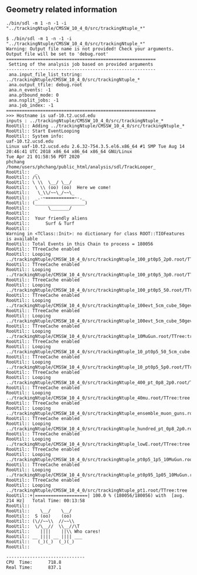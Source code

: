 ## Geometry related information

    ./bin/sdl -m 1 -n -1 -i "../trackingNtuple/CMSSW_10_4_0/src/trackingNtuple_*"

    $ ./bin/sdl -m 1 -n -1 -i "../trackingNtuple/CMSSW_10_4_0/src/trackingNtuple_*"                                                                
    Warning: Output file name is not provided! Check your arguments. Output file will be set to 'debug.root'
    =========================================================
     Setting of the analysis job based on provided arguments
    ---------------------------------------------------------
     ana.input_file_list_tstring: ../trackingNtuple/CMSSW_10_4_0/src/trackingNtuple_*
     ana.output_tfile: debug.root
     ana.n_events: -1
     ana.ptbound_mode: 0
     ana.nsplit_jobs: -1
     ana.job_index: -1
    =========================================================
    >>> Hostname is uaf-10.t2.ucsd.edu
    inputs : ../trackingNtuple/CMSSW_10_4_0/src/trackingNtuple_*
    RooUtil:: Adding ../trackingNtuple/CMSSW_10_4_0/src/trackingNtuple_*
    RooUtil:: Start EventLooping
    RooUtil:: System info:
    uaf-10.t2.ucsd.edu
    Linux uaf-10.t2.ucsd.edu 2.6.32-754.3.5.el6.x86_64 #1 SMP Tue Aug 14 20:46:41 UTC 2018 x86_64 x86_64 x86_64 GNU/Linux
    Tue Apr 21 01:58:56 PDT 2020
    phchang
    /home/users/phchang/public_html/analysis/sdl/TrackLooper_
    RooUtil::  _
    RooUtil:: /\\
    RooUtil:: \ \\  \__/ \__/
    RooUtil::  \ \\ (oo) (oo)  Here we come!
    RooUtil::   \_\\/~~\_/~~\_
    RooUtil::  _.-~===========~-._
    RooUtil:: (___________________)
    RooUtil::       \_______/
    RooUtil::
    RooUtil::  Your friendly aliens
    RooUtil::      Surf & Turf
    RooUtil::
    Warning in <TClass::Init>: no dictionary for class ROOT::TIOFeatures is available
    RooUtil:: Total Events in this Chain to process = 180056
    RooUtil:: TTreeCache enabled
    RooUtil:: Looping ../trackingNtuple/CMSSW_10_4_0/src/trackingNtuple_100_pt0p5_2p0.root/TTree:tree
    RooUtil:: TTreeCache enabled
    RooUtil:: Looping ../trackingNtuple/CMSSW_10_4_0/src/trackingNtuple_100_pt0p5_3p0.root/TTree:tree
    RooUtil:: TTreeCache enabled
    RooUtil:: Looping ../trackingNtuple/CMSSW_10_4_0/src/trackingNtuple_100_pt0p5_50.root/TTree:tree
    RooUtil:: TTreeCache enabled
    RooUtil:: Looping ../trackingNtuple/CMSSW_10_4_0/src/trackingNtuple_100evt_5cm_cube_50gev.root/TTree:tree
    RooUtil:: TTreeCache enabled
    RooUtil:: Looping ../trackingNtuple/CMSSW_10_4_0/src/trackingNtuple_100evt_5cm_cube_50gev_Tsettingto0.root/TTree:tree
    RooUtil:: TTreeCache enabled
    RooUtil:: Looping ../trackingNtuple/CMSSW_10_4_0/src/trackingNtuple_10MuGun.root/TTree:tree
    RooUtil:: TTreeCache enabled
    RooUtil:: Looping ../trackingNtuple/CMSSW_10_4_0/src/trackingNtuple_10_pt0p5_50_5cm_cube.root/TTree:tree
    RooUtil:: TTreeCache enabled
    RooUtil:: Looping ../trackingNtuple/CMSSW_10_4_0/src/trackingNtuple_10_pt0p5_5p0.root/TTree:tree
    RooUtil:: TTreeCache enabled
    RooUtil:: Looping ../trackingNtuple/CMSSW_10_4_0/src/trackingNtuple_400_pt_0p8_2p0.root/TTree:tree
    RooUtil:: TTreeCache enabled
    RooUtil:: Looping ../trackingNtuple/CMSSW_10_4_0/src/trackingNtuple_40mu.root/TTree:tree
    RooUtil:: TTreeCache enabled
    RooUtil:: Looping ../trackingNtuple/CMSSW_10_4_0/src/trackingNtuple_ensemble_muon_guns.root/TTree:tree
    RooUtil:: TTreeCache enabled
    RooUtil:: Looping ../trackingNtuple/CMSSW_10_4_0/src/trackingNtuple_hundred_pt_0p8_2p0.root/TTree:tree
    RooUtil:: TTreeCache enabled
    RooUtil:: Looping ../trackingNtuple/CMSSW_10_4_0/src/trackingNtuple_lowE.root/TTree:tree
    RooUtil:: TTreeCache enabled
    RooUtil:: Looping ../trackingNtuple/CMSSW_10_4_0/src/trackingNtuple_pt0p5_1p5_10MuGun.root/TTree:tree
    RooUtil:: TTreeCache enabled
    RooUtil:: Looping ../trackingNtuple/CMSSW_10_4_0/src/trackingNtuple_pt0p95_1p05_10MuGun.root/TTree:tree
    RooUtil:: TTreeCache enabled
    RooUtil:: Looping ../trackingNtuple/CMSSW_10_4_0/src/trackingNtuple_pt1.root/TTree:tree
    RooUtil::+|====================| 100.0 % (180056/180056) with  [avg. 214 Hz]   Total Time: 00:13:58
    RooUtil::
    RooUtil::    \__/    \__/
    RooUtil::  S (oo)    (oo)
    RooUtil:: (\//~~\\  //~~\\
    RooUtil::  \/\__//  \\__//\T
    RooUtil::    ||||    ||\\ Who cares!
    RooUtil:: __ |||| __ |||| ___
    RooUtil::   (_)(_)  (_)(_)
    RooUtil::

    ------------------------------
    CPU  Time:      718.8
    Real Time:      837.1

